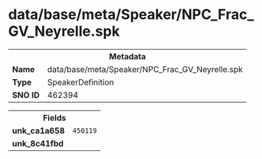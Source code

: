 <h1>data/base/meta/Speaker/NPC_Frac_GV_Neyrelle.spk</h1><table><tr><th colspan="100%">Metadata</th></tr><tr><td><b>Name</b></td><td>data/base/meta/Speaker/NPC_Frac_GV_Neyrelle.spk</td></tr><tr><td><b>Type</b></td><td>SpeakerDefinition</td></tr><tr><td><b>SNO ID</b></td><td>462394</td></tr></table>

<table><tr><th colspan="100%">Fields</th></tr><tr><td><b>unk_ca1a658</b></td><td><code>450119</code></td></tr><tr><td><b>unk_8c41fbd</b></td><td></td></tr></table>

